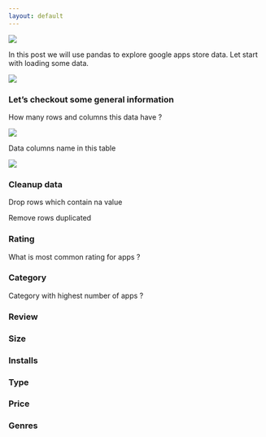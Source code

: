 ```yaml
---
layout: default
---
```


![](https://cdn-images-1.medium.com/max/2560/1*uBfcE86cZsVziyPZRcakmQ.jpeg)

In this post we will use pandas to explore google apps store data. Let start with loading some data.

![](https://cdn-images-1.medium.com/max/800/1*LLTHtaZ-HCqn0wRIRBrwCw.png)

### Let’s checkout some general information

How many rows and columns this data have ?

![](https://cdn-images-1.medium.com/max/800/1*WPl6YOSLQhpS7XJ9zqSQGA.png)

Data columns name in this table

![](https://cdn-images-1.medium.com/max/800/1*5iYdCIh7Ruo2V-XNQJCVuw.png)

### Cleanup data

Drop rows which contain na value

Remove rows duplicated

### Rating

What is most common rating for apps ?

### Category

Category with highest number of apps ?

### Review

### Size

### Installs

### Type

### Price

### Genres